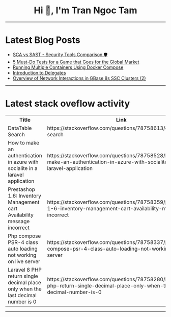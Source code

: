 <h1 align="center">Hi 👋, I'm Tran Ngoc Tam</h1>

---

# Latest Blog Posts 
<!-- BLOG-POST-LIST:START -->
- [SCA vs SAST - Security Tools Comparison 🛡️](https://dev.to/bytehide/sca-vs-sast-security-tools-comparison-30dc)
- [5 Must-Do Tests for a Game that Goes for the Global Market](https://dev.to/wetest/5-must-do-tests-for-a-game-that-goes-for-the-global-market-56bo)
- [Running Multiple Containers Using Docker Compose](https://dev.to/udoh_deborah_b1e484c474bf/running-multiple-containers-using-docker-compose-1lh6)
- [Introduction to Delegates](https://dev.to/rasheedmozaffar/introduction-to-delegates-pdm)
- [Overview of Network Interactions in GBase 8s SSC Clusters &lpar;2&rpar;](https://dev.to/congcong/overview-of-network-interactions-in-gbase-8s-ssc-clusters-2-12dk)
<!-- BLOG-POST-LIST:END -->

---

# Latest stack oveflow activity
<table>
  <tr><th>Title</th><th>Link</th></tr>
  <!-- STACKOVERFLOW:START --><tr><td>DataTable Search</td><td>https://stackoverflow.com/questions/78758613/datatable-search</td></tr><tr><td>How to make an authentication in azure with socialite in a laravel application</td><td>https://stackoverflow.com/questions/78758528/how-to-make-an-authentication-in-azure-with-socialite-in-a-laravel-application</td></tr><tr><td>Prestashop 1.6: Inventory Management cart Availability message incorrect</td><td>https://stackoverflow.com/questions/78758359/prestashop-1-6-inventory-management-cart-availability-message-incorrect</td></tr><tr><td>Php compose PSR-4 class auto loading not working on live server</td><td>https://stackoverflow.com/questions/78758337/php-compose-psr-4-class-auto-loading-not-working-on-live-server</td></tr><tr><td>Laravel 8 PHP return single decimal place only when the last decimal number is 0</td><td>https://stackoverflow.com/questions/78758280/laravel-8-php-return-single-decimal-place-only-when-the-last-decimal-number-is-0</td></tr><!-- STACKOVERFLOW:END -->
</table>

---


